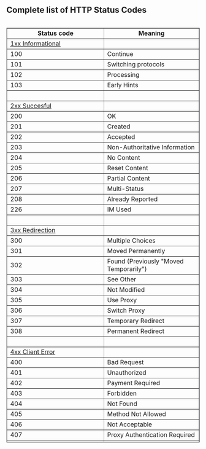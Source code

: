 <div class="column is-12 grid-section__cell"><div class="content grid-section__cell-content"><h2 id="http-status-codes-list">Complete list of HTTP Status Codes</h2> <table border="1" style="width: 100%; border-collapse: collapse; float: left; height: 1080px;"><tbody><tr style="height: 18px;"><td style="width: 30.1064%; text-align: center; height: 18px;"><strong>Status code</strong></td> <td style="width: 29.5086%; text-align: center; height: 18px;"><strong>Meaning</strong></td></tr> <tr style="height: 18px;"><td style="width: 30.1064%; height: 18px;"><span style="text-decoration: underline;"><a href="#1xx">1xx Informational</a></span></td> <td style="width: 29.5086%; height: 18px;">&nbsp;</td></tr> <tr style="height: 18px;"><td style="width: 30.1064%; height: 18px;">100</td> <td style="width: 29.5086%; height: 18px;">Continue</td></tr> <tr style="height: 18px;"><td style="width: 30.1064%; height: 18px;">101</td> <td style="width: 29.5086%; height: 18px;">Switching protocols</td></tr> <tr style="height: 18px;"><td style="width: 30.1064%; height: 18px;">102</td> <td style="width: 29.5086%; height: 18px;">Processing</td></tr> <tr style="height: 18px;"><td style="width: 30.1064%; height: 18px;">103</td> <td style="width: 29.5086%; height: 18px;">Early Hints</td></tr> <tr style="height: 18px;"><td style="width: 30.1064%; height: 18px;">&nbsp;</td> <td style="width: 29.5086%; height: 18px;">&nbsp;</td></tr> <tr style="height: 18px;"><td style="width: 30.1064%; height: 18px;"><span style="text-decoration: underline;"><a href="#2xx">2xx Succesful</a></span></td> <td style="width: 29.5086%; height: 18px;">&nbsp;</td></tr> <tr style="height: 18px;"><td style="width: 30.1064%; height: 18px;">200</td> <td style="width: 29.5086%; height: 18px;">OK</td></tr> <tr style="height: 18px;"><td style="width: 30.1064%; height: 18px;">201</td> <td style="width: 29.5086%; height: 18px;">Created</td></tr> <tr style="height: 18px;"><td style="width: 30.1064%; height: 18px;">202</td> <td style="width: 29.5086%; height: 18px;">Accepted</td></tr> <tr style="height: 18px;"><td style="width: 30.1064%; height: 18px;">203&nbsp;</td> <td style="width: 29.5086%; height: 18px;">Non-Authoritative Information</td></tr> <tr style="height: 18px;"><td style="width: 30.1064%; height: 18px;">204</td> <td style="width: 29.5086%; height: 18px;">No Content</td></tr> <tr style="height: 18px;"><td style="width: 30.1064%; height: 18px;">205</td> <td style="width: 29.5086%; height: 18px;">Reset Content</td></tr> <tr style="height: 18px;"><td style="width: 30.1064%; height: 18px;">206</td> <td style="width: 29.5086%; height: 18px;">Partial Content</td></tr> <tr style="height: 18px;"><td style="width: 30.1064%; height: 18px;">207</td> <td style="width: 29.5086%; height: 18px;">Multi-Status</td></tr> <tr style="height: 18px;"><td style="width: 30.1064%; height: 18px;">208</td> <td style="width: 29.5086%; height: 18px;">Already Reported</td></tr> <tr style="height: 18px;"><td style="width: 30.1064%; height: 18px;">226</td> <td style="width: 29.5086%; height: 18px;">IM Used</td></tr> <tr style="height: 18px;"><td style="width: 30.1064%; height: 18px;">&nbsp;</td> <td style="width: 29.5086%; height: 18px;">&nbsp;</td></tr> <tr style="height: 18px;"><td style="width: 30.1064%; height: 18px;"><span style="text-decoration: underline;"><a href="#3xx">3xx Redirection</a></span></td> <td style="width: 29.5086%; height: 18px;">&nbsp;</td></tr> <tr style="height: 18px;"><td style="width: 30.1064%; height: 18px;">300</td> <td style="width: 29.5086%; height: 18px;">Multiple Choices</td></tr> <tr style="height: 18px;"><td style="width: 30.1064%; height: 18px;">301</td> <td style="width: 29.5086%; height: 18px;">Moved Permanently</td></tr> <tr style="height: 18px;"><td style="width: 30.1064%; height: 18px;">302</td> <td style="width: 29.5086%; height: 18px;">Found (Previously "Moved Temporarily")</td></tr> <tr style="height: 18px;"><td style="width: 30.1064%; height: 18px;">303</td> <td style="width: 29.5086%; height: 18px;">See Other</td></tr> <tr style="height: 18px;"><td style="width: 30.1064%; height: 18px;">304</td> <td style="width: 29.5086%; height: 18px;">Not Modified</td></tr> <tr style="height: 18px;"><td style="width: 30.1064%; height: 18px;">305</td> <td style="width: 29.5086%; height: 18px;">Use Proxy</td></tr> <tr style="height: 18px;"><td style="width: 30.1064%; height: 18px;">306</td> <td style="width: 29.5086%; height: 18px;">Switch Proxy</td></tr> <tr style="height: 18px;"><td style="width: 30.1064%; height: 18px;">307</td> <td style="width: 29.5086%; height: 18px;">Temporary Redirect</td></tr> <tr style="height: 18px;"><td style="width: 30.1064%; height: 18px;">308</td> <td style="width: 29.5086%; height: 18px;">Permanent Redirect</td></tr> <tr style="height: 18px;"><td style="width: 30.1064%; height: 18px;">&nbsp;</td> <td style="width: 29.5086%; height: 18px;">&nbsp;</td></tr> <tr style="height: 18px;"><td style="width: 30.1064%; height: 18px;"><span style="text-decoration: underline;"><a href="#4xx">4xx Client Error</a></span></td> <td style="width: 29.5086%; height: 18px;">&nbsp;</td></tr> <tr style="height: 18px;"><td style="width: 30.1064%; height: 18px;">400</td> <td style="width: 29.5086%; height: 18px;">Bad Request</td></tr> <tr style="height: 18px;"><td style="width: 30.1064%; height: 18px;">401</td> <td style="width: 29.5086%; height: 18px;">Unauthorized</td></tr> <tr style="height: 18px;"><td style="width: 30.1064%; height: 18px;">402</td> <td style="width: 29.5086%; height: 18px;">Payment Required</td></tr> <tr style="height: 18px;"><td style="width: 30.1064%; height: 18px;">403</td> <td style="width: 29.5086%; height: 18px;">Forbidden</td></tr> <tr style="height: 18px;"><td style="width: 30.1064%; height: 18px;">404</td> <td style="width: 29.5086%; height: 18px;">Not Found</td></tr> <tr style="height: 18px;"><td style="width: 30.1064%; height: 18px;">405</td> <td style="width: 29.5086%; height: 18px;">Method Not Allowed</td></tr> <tr style="height: 18px;"><td style="width: 30.1064%; height: 18px;">406</td> <td style="width: 29.5086%; height: 18px;">Not Acceptable</td></tr> <tr style="height: 18px;"><td style="width: 30.1064%; height: 18px;">407</td> <td style="width: 29.5086%; height: 18px;">Proxy Authentication Required</td></tr> <tr style="height: 18px;"><td style="width: 30.1064%; height: 18px;">408</td> <td style="width: 29.5086%; height: 18px;">Request Timeout</td></tr> <tr style="height: 18px;"><td style="width: 30.1064%; height: 18px;">409</td> <td style="width: 29.5086%; height: 18px;">Conflict</td></tr> <tr style="height: 18px;"><td style="width: 30.1064%; height: 18px;">410</td> <td style="width: 29.5086%; height: 18px;">Gone</td></tr> <tr style="height: 18px;"><td style="width: 30.1064%; height: 18px;">411</td> <td style="width: 29.5086%; height: 18px;">Length Required</td></tr> <tr style="height: 18px;"><td style="width: 30.1064%; height: 18px;">412</td> <td style="width: 29.5086%; height: 18px;">Precondition Failed</td></tr> <tr style="height: 18px;"><td style="width: 30.1064%; height: 18px;">413</td> <td style="width: 29.5086%; height: 18px;">Payload Too Large</td></tr> <tr style="height: 18px;"><td style="width: 30.1064%; height: 18px;">414</td> <td style="width: 29.5086%; height: 18px;">URI Too Long</td></tr> <tr style="height: 18px;"><td style="width: 30.1064%; height: 18px;">415</td> <td style="width: 29.5086%; height: 18px;">Unsupported Media Type</td></tr> <tr style="height: 18px;"><td style="width: 30.1064%; height: 18px;">416</td> <td style="width: 29.5086%; height: 18px;">Range Not Satisfiable</td></tr> <tr style="height: 18px;"><td style="width: 30.1064%; height: 18px;">417</td> <td style="width: 29.5086%; height: 18px;">Expectation Failed</td></tr> <tr style="height: 18px;"><td style="width: 30.1064%; height: 18px;">418</td> <td style="width: 29.5086%; height: 18px;">I'm a Teapot</td></tr> <tr style="height: 18px;"><td style="width: 30.1064%; height: 18px;">421</td> <td style="width: 29.5086%; height: 18px;">Misdirected Request</td></tr> <tr style="height: 18px;"><td style="width: 30.1064%; height: 18px;">422</td> <td style="width: 29.5086%; height: 18px;">Unprocessable Entity</td></tr> <tr style="height: 18px;"><td style="width: 30.1064%; height: 18px;">423</td> <td style="width: 29.5086%; height: 18px;">Locked</td></tr> <tr style="height: 18px;"><td style="width: 30.1064%; height: 18px;">424</td> <td style="width: 29.5086%; height: 18px;">Failed Dependency</td></tr> <tr style="height: 18px;"><td style="width: 30.1064%; height: 18px;">425</td> <td style="width: 29.5086%; height: 18px;">Too Early</td></tr> <tr style="height: 18px;"><td style="width: 30.1064%; height: 18px;">426</td> <td style="width: 29.5086%; height: 18px;">Upgrade Required</td></tr> <tr style="height: 18px;"><td style="width: 30.1064%; height: 18px;">428</td> <td style="width: 29.5086%; height: 18px;">Precondition Required</td></tr> <tr style="height: 18px;"><td style="width: 30.1064%; height: 18px;">429</td> <td style="width: 29.5086%; height: 18px;">Too Many Requests</td></tr> <tr style="height: 18px;"><td style="width: 30.1064%; height: 18px;">431</td> <td style="width: 29.5086%; height: 18px;">Request Header Fields Too Large</td></tr> <tr style="height: 18px;"><td style="width: 30.1064%; height: 18px;">451</td> <td style="width: 29.5086%; height: 18px;">Unavailable For Legal Reasons</td></tr> <tr><td style="width: 30.1064%;">&nbsp;</td> <td style="width: 29.5086%;">&nbsp;</td></tr> <tr><td style="width: 30.1064%;"><span style="text-decoration: underline;"><a href="#5xx">5xx Server Error</a></span></td> <td style="width: 29.5086%;">&nbsp;</td></tr> <tr><td style="width: 30.1064%;">500</td> <td style="width: 29.5086%;">Internal Server Error</td></tr> <tr><td style="width: 30.1064%;">501</td> <td style="width: 29.5086%;">Not Implemented</td></tr> <tr><td style="width: 30.1064%;">502</td> <td style="width: 29.5086%;">Bad Gateway</td></tr> <tr><td style="width: 30.1064%;">503</td> <td style="width: 29.5086%;">Service Unavailable</td></tr> <tr><td style="width: 30.1064%;">504</td> <td style="width: 29.5086%;">Gateway Timeout</td></tr> <tr><td style="width: 30.1064%;">505</td> <td style="width: 29.5086%;">HTTP Version Not Supported</td></tr> <tr><td style="width: 30.1064%;">506</td> <td style="width: 29.5086%;">Variant Also Negotiates</td></tr> <tr><td style="width: 30.1064%;">507</td> <td style="width: 29.5086%;">Insufficient Storage</td></tr> <tr><td style="width: 30.1064%;">508</td> <td style="width: 29.5086%;">Loop Detected</td></tr> <tr><td style="width: 30.1064%;">510</td> <td style="width: 29.5086%;">Not Extended</td></tr> <tr><td style="width: 30.1064%;">511</td> <td style="width: 29.5086%;">Network Authentication Required</td></tr></tbody></table></div></div>
